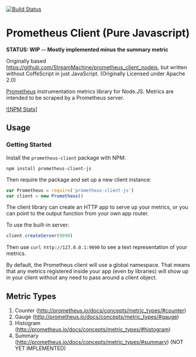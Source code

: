 [![Build Status](https://travis-ci.org/ekristen/prometheus-client.svg?branch=master)](https://travis-ci.org/ekristen/prometheus-client)

# Prometheus Client (Pure Javascript)

**STATUS: WIP -- Mostly implemented minus the summary metric**

Originally based https://github.com/StreamMachine/prometheus_client_nodejs, but written without CoffeScript in just JavaScript. (Originally Licensed under Apache 2.0)

[Prometheus](http://prometheus.io) instrumentation metrics library for Node.JS. Metrics are intended to be scraped by a Prometheus server.

[![NPM Stats]](https://nodei.co/npm/prometheus-client-js.png?downloads=true&downloadRank=true&stars=true)

## Usage

### Getting Started

Install the `prometheus-client` package with NPM:

    npm install prometheus-client-js

Then require the package and set up a new client instance:

```javascript
var Prometheus = require('prometheus-client-js')
var client = new Prometheus()
```

The client library can create an HTTP app to serve up your metrics, or you
can point to the output function from your own app router.

To use the built-in server:

```javascript
client.createServer(9090)
```

Then use `curl http://127.0.0.1:9090` to see a text representation of your metrics.

By default, the Prometheus client will use a global namespace. That means that
any metrics registered inside your app (even by libraries) will show up in your
client without any need to pass around a client object.


## Metric Types

1. Counter (http://prometheus.io/docs/concepts/metric_types/#counter)
2. Gauge (http://prometheus.io/docs/concepts/metric_types/#gauge)
3. Histogram (http://prometheus.io/docs/concepts/metric_types/#histogram)
4. Summary (http://prometheus.io/docs/concepts/metric_types/#summary) (NOT YET IMPLEMENTED)
